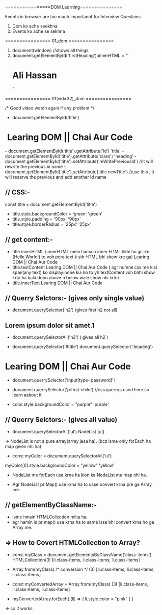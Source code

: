 ================DOM Learning===============

Events in browser are too much importannt for Interview Questions


1. Dom ko ache seekhna 
2. Events ko ache se sekhna


================ 01_dom ================

1. document(window)    //shows all things 
2. document.getElementById('firstHeading').innerHTML = "<h1>Ali Hassan</h1>"

================ 01(vid=32)_dom ================

/* Good video watch again if any problem */

- document.getElementById('title')
<h1 id=​"title" class=​"heading">​ Learing DOM || Chai Aur Code ​</h1>​
- document.getElementById('title').getAttribute('id')
'title'
- document.getElementById('title').getAttribute('class')
'heading'
- document.getElementById('title').setAttribute('reWritePreviousId')   //it will rewrite the previous id name
- document.getElementById('title').setAttribute('title newTitle')  //use this , it will reserve the previous and add another id name


// CSS:-
-------

const title = document.getElementById('title')

- title.style.backgroundColor = 'green'
'green'
- title.style.padding = '90px'
'90px'
- title.style.borderRadius = '25px'
'25px'


// get content:-
--------------

- title.innerHTML  (innerHTML mein hamain inner HTML likhi ho gi like (<span>Hello World!</span>) to voh pora text k sth HTML bhi show kre ga)
Learing DOM || Chai Aur Code
- title.textContent
Learing DOM || Chai Aur Code   ( agr humne css me kisi span(any text) ko display:none kia ho to yh textContent voh bhhi show krta ha baki dono above n below wale show nhi krte)
- title.innerText
Learing DOM || Chai Aur Code


// Querry Selctors:-  (gives only single value)
------------------

- document.querySelector('h2')  (gives first h2 not all)
<h2 id="heading2" >Lorem ipsum dolor sit amet.1</h2>

- document.querySelectorAll('h2')  ( gives all h2 )

- document.querySelector('#title')
  document.querySelector('.heading')

<h1 id="title" class="heading">Learing DOM || Chai Aur Code </h1>

- document.querrySelector('input[type=password]')

- document.querrySelector('p:first-child')   //css querrys used here so learn aabout it

- color.style.backgroundColor = "purple"
'purple'


// Querry Selctors:-  (gives all value)
-------------------

- document.querySelectorAll('ul')
NodeList [ul]

=> NodeList is not a pure array(array jesa ha). (bcz isme only forEach ha map given nhi ha)

-  const myColor = document.querySelectorAll('ul')

myColor[0].style.backgroundColor = "yellow"
'yellow'

- NodeList me forEach use krna ha kion ke NodeList me map nhi ha.

- Agr NodeList pr Map() use krna ha to usse convert krna pre ga Array me.


// getElementByClassName:-
-------------------------

- isme hmain HTMLCollection milta ha. 
- agr hamin is pr map() use krna ha to same isse bhi convert krna ho ga Array me.

=> How to Covert HTMLCollection to Array?
-----------------------------------------

- const myClass = document.getElementsByClassName('class-items')
  HTMLCollection(3) [li.class-items, li.class-items, li.class-items]

- Array.from(myClass)   /* conversion */
(3) [li.class-items, li.class-items, li.class-items]

- const myConvertedArray = Array.from(myClass)
(3) [li.class-items, li.class-items, li.class-items]

- myConvertedArray.forEach( (li) => {
    li.style.color = "pink"
} )  

=> so it works 






